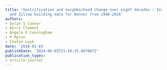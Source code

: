 ```yaml
---
title: 'Gentrification and neighborhood change over eight decades : Integrating Census
  and Zillow building data for Denver from 1940-2016'
authors:
- Dylan S Connor
- Kerri Clement
- Angela R Cunningham
- P Myron
- Stefan Leyk
date: '2018-01-01'
publishDate: '2024-06-05T21:10:25.047007Z'
publication_types:
- article-journal
---
```


